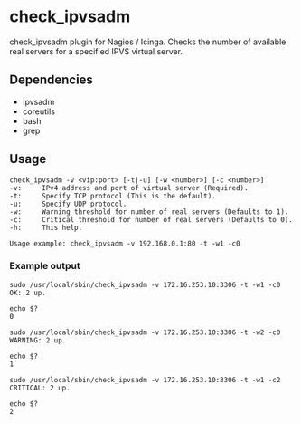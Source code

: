 # check_ipvsadm
check_ipvsadm plugin for Nagios / Icinga. Checks the number of available real servers for a specified IPVS virtual server.

## Dependencies
* ipvsadm
* coreutils
* bash
* grep

## Usage
```
check_ipvsadm -v <vip:port> [-t|-u] [-w <number>] [-c <number>]
-v:     IPv4 address and port of virtual server (Required).
-t:     Specify TCP protocol (This is the default).
-u:     Specify UDP protocol.
-w:     Warning threshold for number of real servers (Defaults to 1).
-c:     Critical threshold for number of real servers (Defaults to 0).
-h:     This help.

Usage example: check_ipvsadm -v 192.168.0.1:80 -t -w1 -c0
```

### Example output
```
sudo /usr/local/sbin/check_ipvsadm -v 172.16.253.10:3306 -t -w1 -c0
OK: 2 up.

echo $?
0
```
```
sudo /usr/local/sbin/check_ipvsadm -v 172.16.253.10:3306 -t -w2 -c0
WARNING: 2 up.

echo $?
1

```
```
sudo /usr/local/sbin/check_ipvsadm -v 172.16.253.10:3306 -t -w1 -c2
CRITICAL: 2 up.

echo $?
2
```
